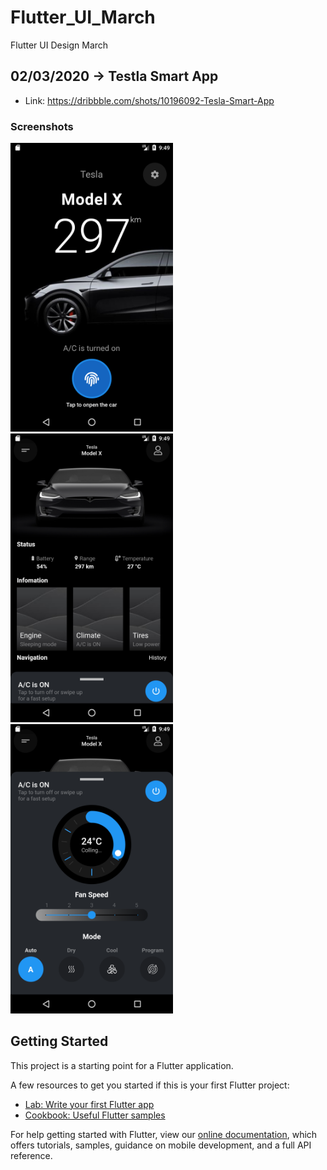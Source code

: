 # Flutter_UI_March
Flutter UI Design March


## 02/03/2020 -> Testla Smart App

- Link: https://dribbble.com/shots/10196092-Tesla-Smart-App


### Screenshots
<img src="https://raw.githubusercontent.com/baobon/Flutter_UI_March/master/assets/0203/screenshot/screen1.png" width="260"/> <img src="https://raw.githubusercontent.com/baobon/Flutter_UI_March/master/assets/0203/screenshot/screen2.png" width="260"/> <img src="https://raw.githubusercontent.com/baobon/Flutter_UI_March/master/assets/0203/screenshot/screen3.png" width="260"/> 


## Getting Started

This project is a starting point for a Flutter application.

A few resources to get you started if this is your first Flutter project:

- [Lab: Write your first Flutter app](https://flutter.dev/docs/get-started/codelab)
- [Cookbook: Useful Flutter samples](https://flutter.dev/docs/cookbook)

For help getting started with Flutter, view our
[online documentation](https://flutter.dev/docs), which offers tutorials,
samples, guidance on mobile development, and a full API reference.
